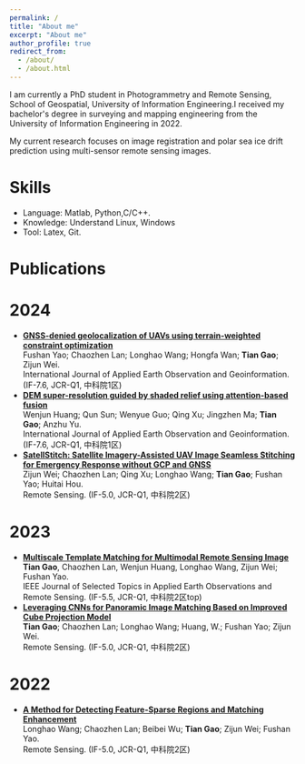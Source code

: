 ```yaml
---
permalink: /
title: "About me"
excerpt: "About me"
author_profile: true
redirect_from: 
  - /about/
  - /about.html
---
```


  I am currently a PhD student in Photogrammetry and Remote Sensing, School of Geospatial, University of Information Engineering.I received my bachelor's degree in surveying and mapping engineering from the University of Information Engineering in 2022.

  My current research focuses on image registration and polar sea ice drift prediction using multi-sensor remote sensing images.

Skills
======

- Language: Matlab, Python,C/C++.
- Knowledge: Understand Linux, Windows
- Tool: Latex, Git.

Publications
======

2024
======
* [**GNSS-denied geolocalization of UAVs using terrain-weighted constraint optimization**](../assets/GNSS-deniedgeolocalization_of_UAVsusingterrain-weightedconstraint.pdf)\
  Fushan Yao; Chaozhen Lan; Longhao Wang; Hongfa Wan; __Tian Gao__; Zijun Wei.\
  International Journal of Applied Earth Observation and Geoinformation. (IF-7.6, JCR-Q1, 中科院1区)
* [**DEM super-resolution guided by shaded relief using attention-based fusion**](../assets/DEM_super-resolution_guided_by_shaded_relief_using_attention-based_fusion.pdf)\
  Wenjun Huang; Qun Sun; Wenyue Guo; Qing Xu; Jingzhen Ma; __Tian Gao__; Anzhu Yu.\
  International Journal of Applied Earth Observation and Geoinformation. (IF-7.6, JCR-Q1, 中科院1区)
* [**SatellStitch: Satellite Imagery-Assisted UAV Image Seamless Stitching for Emergency Response without GCP and GNSS**](https://www.mdpi.com/2072-4292/16/2/309)\
  Zijun Wei; Chaozhen Lan; Qing Xu; Longhao Wang; __Tian Gao__; Fushan Yao; Huitai Hou.\
  Remote Sensing. (IF-5.0, JCR-Q1, 中科院2区)

2023
======
* [**Multiscale Template Matching for Multimodal Remote Sensing Image**](https://ieeexplore.ieee.org/document/10292840/metrics#metrics)\
  __Tian Gao__, Chaozhen Lan, Wenjun Huang, Longhao Wang, Zijun Wei; Fushan Yao.\
  IEEE Journal of Selected Topics in Applied Earth Observations and Remote Sensing. (IF-5.5, JCR-Q1, 中科院2区top)
* [**Leveraging CNNs for Panoramic Image Matching Based on Improved Cube Projection Model**](https://www.mdpi.com/2072-4292/15/13/3411)\
  __Tian Gao__; Chaozhen Lan; Longhao Wang; Huang, W.; Fushan Yao; Zijun Wei.\
  Remote Sensing. (IF-5.0, JCR-Q1, 中科院2区)

2022
======
* [**A Method for Detecting Feature-Sparse Regions and Matching Enhancement**](https://www.mdpi.com/2072-4292/14/24/6214)\
  Longhao Wang; Chaozhen Lan; Beibei Wu; __Tian Gao__; Zijun Wei; Fushan Yao.\
  Remote Sensing. (IF-5.0, JCR-Q1, 中科院2区)
